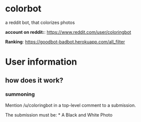 # colorbot

a reddit bot, that colorizes photos

**account on reddit:**: https://www.reddit.com/user/coloringbot

**Ranking**: https://goodbot-badbot.herokuapp.com/all_filter

# User information

## how does it work?

### summoning

Mention /u/coloringbot in a top-level comment to a submission.

The submission must be:
	* A Black and White Photo

